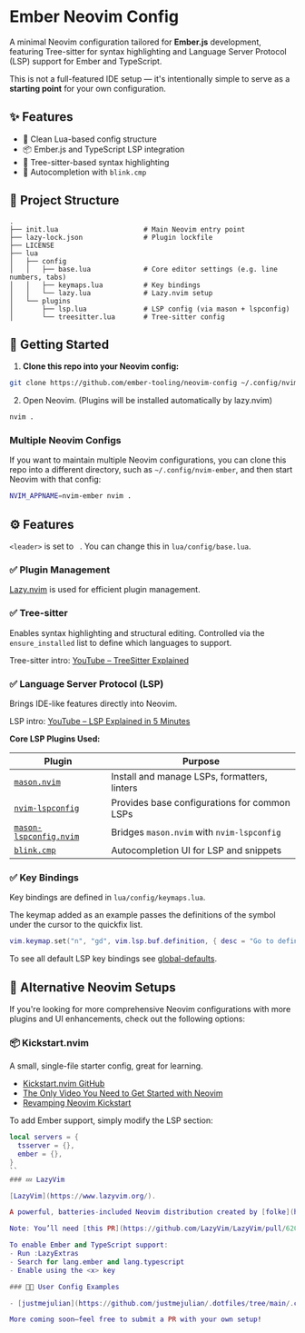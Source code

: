 # Ember Neovim Config

A minimal Neovim configuration tailored for **Ember.js** development, featuring Tree-sitter for syntax highlighting and Language Server Protocol (LSP) support for Ember and TypeScript.

This is not a full-featured IDE setup — it's intentionally simple to serve as a **starting point** for your own configuration.

## ✨ Features

- 🧹 Clean Lua-based config structure
- 📦 Ember.js and TypeScript LSP integration
- 🎨 Tree-sitter-based syntax highlighting
- 🧠 Autocompletion with `blink.cmp`

## 📁 Project Structure

```
.
├── init.lua                     # Main Neovim entry point
├── lazy-lock.json               # Plugin lockfile
├── LICENSE
├── lua
│   ├── config
│   │   ├── base.lua             # Core editor settings (e.g. line numbers, tabs)
│   │   ├── keymaps.lua          # Key bindings
│   │   └── lazy.lua             # Lazy.nvim setup
│   └── plugins
│       ├── lsp.lua              # LSP config (via mason + lspconfig)
│       └── treesitter.lua       # Tree-sitter config

```

## 🚀 Getting Started

1. **Clone this repo into your Neovim config:**

```bash
git clone https://github.com/ember-tooling/neovim-config ~/.config/nvim
```

2. Open Neovim. (Plugins will be installed automatically by lazy.nvim)

```bash
nvim .
```

### Multiple Neovim Configs

If you want to maintain multiple Neovim configurations, you can clone this repo into a different directory, such as `~/.config/nvim-ember`, and then start Neovim with that config:

```bash
NVIM_APPNAME=nvim-ember nvim .
```

## ⚙️ Features

`<leader>` is set to ` `. You can change this in `lua/config/base.lua`.

### ✅ Plugin Management

[Lazy.nvim](https://github.com/folke/lazy.nvim) is used for efficient plugin management.

### ✅ Tree-sitter

Enables syntax highlighting and structural editing.
Controlled via the `ensure_installed` list to define which languages to support.

Tree-sitter intro: [YouTube – TreeSitter Explained](https://www.youtube.com/watch?v=09-9LltqWLY)

### ✅ Language Server Protocol (LSP)

Brings IDE-like features directly into Neovim.

LSP intro: [YouTube – LSP Explained in 5 Minutes](https://www.youtube.com/watch?v=LaS32vctfOY)

**Core LSP Plugins Used:**

| Plugin                                                                      | Purpose                                      |
| --------------------------------------------------------------------------- | -------------------------------------------- |
| [`mason.nvim`](https://github.com/mason-org/mason.nvim)                     | Install and manage LSPs, formatters, linters |
| [`nvim-lspconfig`](https://github.com/neovim/nvim-lspconfig)                | Provides base configurations for common LSPs |
| [`mason-lspconfig.nvim`](https://github.com/mason-org/mason-lspconfig.nvim) | Bridges `mason.nvim` with `nvim-lspconfig`   |
| [`blink.cmp`](https://github.com/Saghen/blink.cmp)                          | Autocompletion UI for LSP and snippets       |

### ✅ Key Bindings

Key bindings are defined in `lua/config/keymaps.lua`.

The keymap added as an example passes the definitions of the symbol under the cursor to the quickfix list.

```lua
vim.keymap.set("n", "gd", vim.lsp.buf.definition, { desc = "Go to definition" })
```

To see all default LSP key bindings see [global-defaults](https://neovim.io/doc/user/lsp.html#_global-defaults).

## 🚀 Alternative Neovim Setups

If you're looking for more comprehensive Neovim configurations with more plugins and UI enhancements, check out the following options:

### 📦 Kickstart.nvim

A small, single-file starter config, great for learning.

- [Kickstart.nvim GitHub](https://github.com/nvim-lua/kickstart.nvim)
- [The Only Video You Need to Get Started with Neovim](https://www.youtube.com/watch?v=m8C0Cq9Uv9o)
- [Revamping Neovim Kickstart](https://www.youtube.com/watch?v=-joJuscbM5w)

To add Ember support, simply modify the LSP section:

```lua
local servers = {
  tsserver = {},
  ember = {},
}
``
### 💤 LazyVim

[LazyVim](https://www.lazyvim.org/).

A powerful, batteries-included Neovim distribution created by [folke](https://github.com/folke).

Note: You’ll need [this PR](https://github.com/LazyVim/LazyVim/pull/6203) merged for full Ember support.

To enable Ember and TypeScript support:
- Run :LazyExtras
- Search for lang.ember and lang.typescript
- Enable using the <x> key

### 👨‍💻 User Config Examples

- [justmejulian](https://github.com/justmejulian/.dotfiles/tree/main/.config/nvim)

More coming soon—feel free to submit a PR with your own setup!

